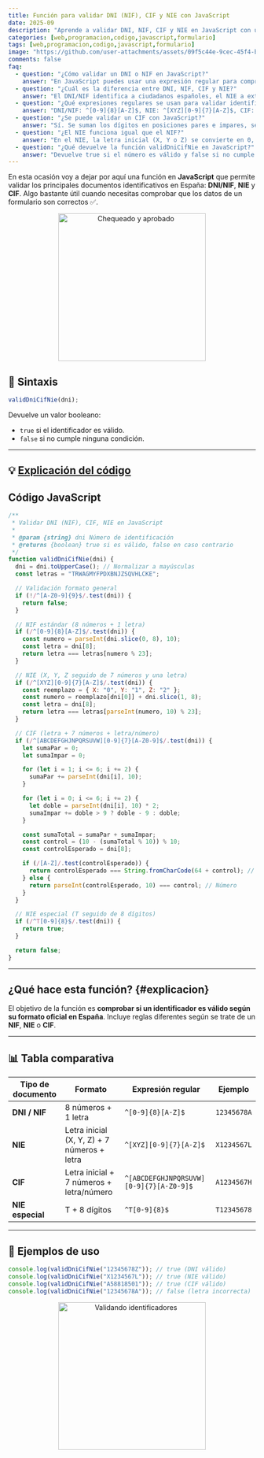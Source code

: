 ```yaml
---
title: Función para validar DNI (NIF), CIF y NIE con JavaScript
date: 2025-09
description: "Aprende a validar DNI, NIF, CIF y NIE en JavaScript con una sola función. Incluye expresiones regulares, ejemplos de código, explicaciones paso a paso y cómo comprobar la letra o dígito de control en identificadores españoles."
categories: [web,programacion,codigo,javascript,formulario]
tags: [web,programacion,codigo,javascript,formulario]
image: "https://github.com/user-attachments/assets/09f5c44e-9cec-45f4-bee8-b46682514a13"
comments: false
faq:
  - question: "¿Cómo validar un DNI o NIF en JavaScript?"
    answer: "En JavaScript puedes usar una expresión regular para comprobar el formato y luego calcular la letra de control con el módulo 23, comparándola con la proporcionada."
  - question: "¿Cuál es la diferencia entre DNI, NIF, CIF y NIE?"
    answer: "El DNI/NIF identifica a ciudadanos españoles, el NIE a extranjeros, y el CIF corresponde a empresas y entidades jurídicas."
  - question: "¿Qué expresiones regulares se usan para validar identificadores españoles en JS?"
    answer: "DNI/NIF: ^[0-9]{8}[A-Z]$, NIE: ^[XYZ][0-9]{7}[A-Z]$, CIF: ^[ABCDEFGHJNPQRSUVW][0-9]{7}[A-Z0-9]$, y NIE especial: ^T[0-9]{8}$."
  - question: "¿Se puede validar un CIF con JavaScript?"
    answer: "Sí. Se suman los dígitos en posiciones pares e impares, se calcula el dígito de control y se compara con el último carácter del CIF."
  - question: "¿El NIE funciona igual que el NIF?"
    answer: "En el NIE, la letra inicial (X, Y o Z) se convierte en 0, 1 o 2 antes de calcular la letra de control con el mismo algoritmo del NIF."
  - question: "¿Qué devuelve la función validDniCifNie en JavaScript?"
    answer: "Devuelve true si el número es válido y false si no cumple con ningún formato aceptado."
---
```


En esta ocasión voy a dejar por aquí una función en **JavaScript** que permite validar los principales documentos identificativos en España: **DNI/NIF**, **NIE** y **CIF**. Algo bastante útil cuando necesitas comprobar que los datos de un formulario son correctos ✅.

<div style="text-align: center;">
  <img src="https://media.giphy.com/media/mEVWOs5Kto9RErUBCi/giphy.gif" alt="Chequeado y aprobado" width="300" />
</div>

## 📌 Sintaxis

```js
validDniCifNie(dni);
````

Devuelve un valor booleano:

* `true` si el identificador es válido.
* `false` si no cumple ninguna condición.

---

## 💡 [Explicación del código](#explicacion)

## **Código JavaScript**

```js
/**
 * Validar DNI (NIF), CIF, NIE en JavaScript
 *
 * @param {string} dni Número de identificación
 * @returns {boolean} true si es válido, false en caso contrario
 */
function validDniCifNie(dni) {
  dni = dni.toUpperCase(); // Normalizar a mayúsculas
  const letras = "TRWAGMYFPDXBNJZSQVHLCKE";

  // Validación formato general
  if (!/^[A-Z0-9]{9}$/.test(dni)) {
    return false;
  }

  // NIF estándar (8 números + 1 letra)
  if (/^[0-9]{8}[A-Z]$/.test(dni)) {
    const numero = parseInt(dni.slice(0, 8), 10);
    const letra = dni[8];
    return letra === letras[numero % 23];
  }

  // NIE (X, Y, Z seguido de 7 números y una letra)
  if (/^[XYZ][0-9]{7}[A-Z]$/.test(dni)) {
    const reemplazo = { X: "0", Y: "1", Z: "2" };
    const numero = reemplazo[dni[0]] + dni.slice(1, 8);
    const letra = dni[8];
    return letra === letras[parseInt(numero, 10) % 23];
  }

  // CIF (letra + 7 números + letra/número)
  if (/^[ABCDEFGHJNPQRSUVW][0-9]{7}[A-Z0-9]$/.test(dni)) {
    let sumaPar = 0;
    let sumaImpar = 0;

    for (let i = 1; i <= 6; i += 2) {
      sumaPar += parseInt(dni[i], 10);
    }

    for (let i = 0; i <= 6; i += 2) {
      let doble = parseInt(dni[i], 10) * 2;
      sumaImpar += doble > 9 ? doble - 9 : doble;
    }

    const sumaTotal = sumaPar + sumaImpar;
    const control = (10 - (sumaTotal % 10)) % 10;
    const controlEsperado = dni[8];

    if (/[A-Z]/.test(controlEsperado)) {
      return controlEsperado === String.fromCharCode(64 + control); // Letra
    } else {
      return parseInt(controlEsperado, 10) === control; // Número
    }
  }

  // NIE especial (T seguido de 8 dígitos)
  if (/^T[0-9]{8}$/.test(dni)) {
    return true;
  }

  return false;
}
```

---

## ¿Qué hace esta función? {#explicacion}

El objetivo de la función es **comprobar si un identificador es válido según su formato oficial en España**. Incluye reglas diferentes según se trate de un **NIF**, **NIE** o **CIF**.

---

## 📊 Tabla comparativa

| Tipo de documento | Formato                                     | Expresión regular                       | Ejemplo     |
| ----------------- | ------------------------------------------- | --------------------------------------- | ----------- |
| **DNI / NIF**     | 8 números + 1 letra                         | `^[0-9]{8}[A-Z]$`                       | `12345678A` |
| **NIE**           | Letra inicial (X, Y, Z) + 7 números + letra | `^[XYZ][0-9]{7}[A-Z]$`                  | `X1234567L` |
| **CIF**           | Letra inicial + 7 números + letra/número    | `^[ABCDEFGHJNPQRSUVW][0-9]{7}[A-Z0-9]$` | `A1234567H` |
| **NIE especial**  | T + 8 dígitos                               | `^T[0-9]{8}$`                           | `T12345678` |

---

## 🚀 Ejemplos de uso

```js
console.log(validDniCifNie("12345678Z")); // true (DNI válido)
console.log(validDniCifNie("X1234567L")); // true (NIE válido)
console.log(validDniCifNie("A58818501")); // true (CIF válido)
console.log(validDniCifNie("12345678A")); // false (letra incorrecta)
```

<div style="text-align: center;">
  <img src="https://media.giphy.com/media/l0MYt5jPR6QX5pnqM/giphy.gif" alt="Validando identificadores" width="300" />
</div>
